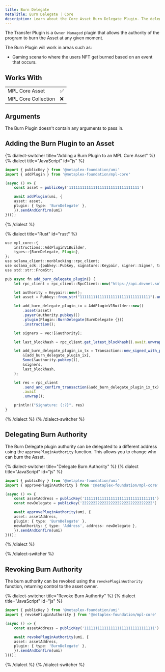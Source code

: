 ```yaml
---
title: Burn Delegate
metaTitle: Burn Delegate | Core
description: Learn about the Core Asset Burn Delegate Plugin. The delegate can burn the Asset at any point in time.
---
```


The Transfer Plugin is a `Owner Managed` plugin that allows the authority of the program to burn the Asset at any given moment.

The Burn Plugin will work in areas such as:

- Gaming scenario where the users NFT get burned based on an event that occurs.

## Works With

|                     |     |
| ------------------- | --- |
| MPL Core Asset      | ✅  |
| MPL Core Collection | ❌  |

## Arguments

The Burn Plugin doesn't contain any arguments to pass in.

## Adding the Burn Plugin to an Asset

{% dialect-switcher title="Adding a Burn Plugin to an MPL Core Asset" %}
{% dialect title="JavaScript" id="js" %}

```ts
import { publicKey } from '@metaplex-foundation/umi'
import { addPlugin } from '@metaplex-foundation/mpl-core'

(async () => {
    const asset = publicKey('11111111111111111111111111111111')

    await addPlugin(umi, {
    asset: asset,
    plugin: { type: 'BurnDelegate' },
    }).sendAndConfirm(umi)
})();
```

{% /dialect %}

{% dialect title="Rust" id="rust" %}

```ts
use mpl_core::{
    instructions::AddPluginV1Builder,
    types::{BurnDelegate, Plugin},
};
use solana_client::nonblocking::rpc_client;
use solana_sdk::{pubkey::Pubkey, signature::Keypair, signer::Signer, transaction::Transaction};
use std::str::FromStr;

pub async fn add_burn_delegate_plugin() {
    let rpc_client = rpc_client::RpcClient::new("https://api.devnet.solana.com".to_string());

    let authority = Keypair::new();
    let asset = Pubkey::from_str("11111111111111111111111111111111").unwrap();

    let add_burn_delegate_plugin_ix = AddPluginV1Builder::new()
        .asset(asset)
        .payer(authority.pubkey())
        .plugin(Plugin::BurnDelegate(BurnDelegate {}))
        .instruction();

    let signers = vec![&authority];

    let last_blockhash = rpc_client.get_latest_blockhash().await.unwrap();

    let add_burn_delegate_plugin_ix_tx = Transaction::new_signed_with_payer(
        &[add_burn_delegate_plugin_ix],
        Some(&authority.pubkey()),
        &signers,
        last_blockhash,
    );

    let res = rpc_client
        .send_and_confirm_transaction(&add_burn_delegate_plugin_ix_tx)
        .await
        .unwrap();

    println!("Signature: {:?}", res)
}
```

{% /dialect %}
{% /dialect-switcher %}

## Delegating Burn Authority

The Burn Delegate plugin authority can be delegated to a different address using the `approvePluginAuthority` function. This allows you to change who can burn the Asset.

{% dialect-switcher title="Delegate Burn Authority" %}
{% dialect title="JavaScript" id="js" %}

```ts
import { publicKey } from '@metaplex-foundation/umi'
import { approvePluginAuthority } from '@metaplex-foundation/mpl-core'

(async () => {
    const assetAddress = publicKey('11111111111111111111111111111111')
    const newDelegate = publicKey('22222222222222222222222222222222')

    await approvePluginAuthority(umi, {
    asset: assetAddress,
    plugin: { type: 'BurnDelegate' },
    newAuthority: { type: 'Address', address: newDelegate },
    }).sendAndConfirm(umi)
})();
```

{% /dialect %}

{% /dialect-switcher %}

## Revoking Burn Authority

The burn authority can be revoked using the `revokePluginAuthority` function, returning control to the asset owner.

{% dialect-switcher title="Revoke Burn Authority" %}
{% dialect title="JavaScript" id="js" %}

```ts
import { publicKey } from '@metaplex-foundation/umi'
import { revokePluginAuthority } from '@metaplex-foundation/mpl-core'

(async () => {
    const assetAddress = publicKey('11111111111111111111111111111111')

    await revokePluginAuthority(umi, {
    asset: assetAddress,
    plugin: { type: 'BurnDelegate' },
    }).sendAndConfirm(umi)
})();
```

{% /dialect %}
{% /dialect-switcher %}
